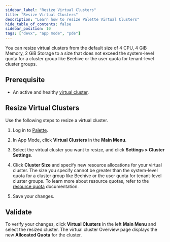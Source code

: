 ```yaml
---
sidebar_label: "Resize Virtual Clusters"
title: "Resize Virtual Clusters"
description: "Learn how to resize Palette Virtual Clusters"
hide_table_of_contents: false
sidebar_position: 10
tags: ["devx", "app mode", "pde"]
---
```


You can resize virtual clusters from the default size of 4 CPU, 4 GiB Memory, 2 GiB Storage to a size that does not exceed the system-level quota for a cluster group like Beehive or the user quota for tenant-level cluster groups.

## Prerequisite

- An active and healthy [virtual cluster](palette-virtual-clusters.md).

## Resize Virtual Clusters

Use the following steps to resize a virtual cluster.

1. Log in to [Palette](https://console.spectrocloud.com).

2. In App Mode, click **Virtual Clusters** in the **Main Menu**.

3. Select the virtual cluster you want to resize, and click **Settings > Cluster Settings**.

4. Click **Cluster Size** and specify new resource allocations for your virtual cluster. The size you specify cannot be greater than the system-level quota for a cluster group like Beehive or the user quota for tenant-level cluster groups. To learn more about resource quotas, refer to the [resource quota](../manage-dev-engine/resource-quota.md) documentation.

5. Save your changes.

## Validate

To verify your changes, click **Virtual Clusters** in the left **Main Menu** and select the resized cluster. The virtual cluster Overview page displays the new **Allocated Quota** for the cluster.
